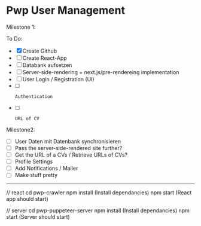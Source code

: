# Pwp User Management

Milestone 1:

To Do:
- [x] Create Github
- [ ] Create React-App 
- [ ] Databank aufsetzen
- [ ] Server-side-rendering + next.js/pre-rendereing implementation
- [ ] User Login / Registration (UI) 
- [ ]     Authentication
- [ ]     URL of CV




Milestone2: 
- [ ] User Daten mit Datenbank synchronisieren
- [ ] Pass the server-side-rendered site further?
- [ ] Get the URL of a CVs / Retrieve URLs of CVs?
- [ ] Profile Settings
- [ ] Add Notifications / Mailer 
- [ ] Make stuff pretty

-----------------------------------------


// react
cd pwp-crawler 
npm install (Install dependancies)
npm start (React app should start)


// server
cd pwp-puppeteer-server
npm install (Install dependancies)
npm start (Server should start)



